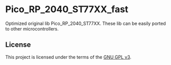 # Pico_RP_2040_ST77XX_fast
Optimized original lib Pico_RP_2040_ST77XX. These lib can be easily ported to other microcontrollers.

## License
This project is licensed under the terms of the [GNU GPL v3](https://www.gnu.org/licenses/gpl-3.0.en.html).
